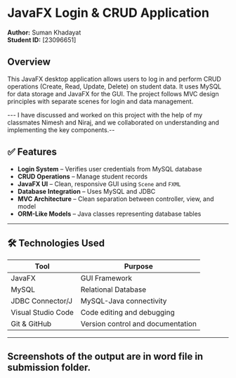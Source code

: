 # JavaFX Login & CRUD Application

**Author:** Suman Khadayat  
**Student ID:** [23096651]  


##  Overview

This JavaFX desktop application allows users to log in and perform CRUD operations (Create, Read, Update, Delete) on student data. It uses MySQL for data storage and JavaFX for the GUI. The project follows MVC design principles with separate scenes for login and data management.

--- I have discussed and worked on this project with the help of my classmates Nimesh and Niraj, and we collaborated on understanding and implementing the key components.--


## ✅ Features

- **Login System** – Verifies user credentials from MySQL database  
- **CRUD Operations** – Manage student records  
- **JavaFX UI** – Clean, responsive GUI using `Scene` and `FXML`  
- **Database Integration** – Uses MySQL and JDBC  
- **MVC Architecture** – Clean separation between controller, view, and model  
- **ORM-Like Models** – Java classes representing database tables  

---

## 🛠️ Technologies Used

| Tool               | Purpose                         |
|--------------------|---------------------------------|
| JavaFX             | GUI Framework                   |
| MySQL              | Relational Database             |
| JDBC Connector/J   | MySQL-Java connectivity         |
| Visual Studio Code | Code editing and debugging      |
| Git & GitHub       | Version control and documentation|

---

## Screenshots of the output are in word file in submission folder.
